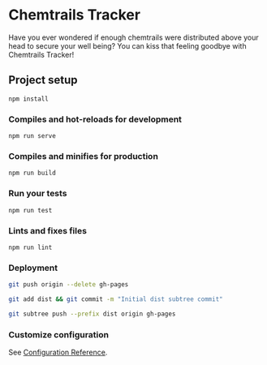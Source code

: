 # Chemtrails Tracker

Have you ever wondered if enough chemtrails were distributed above your head to secure your well being? You can kiss that feeling goodbye with Chemtrails Tracker!

## Project setup

```
npm install
```

### Compiles and hot-reloads for development

```
npm run serve
```

### Compiles and minifies for production

```
npm run build
```

### Run your tests

```
npm run test
```

### Lints and fixes files

```
npm run lint
```

### Deployment

```bash
git push origin --delete gh-pages
```

```bash
git add dist && git commit -m "Initial dist subtree commit"
```

```bash
git subtree push --prefix dist origin gh-pages
```

### Customize configuration

See [Configuration Reference](https://cli.vuejs.org/config/).
